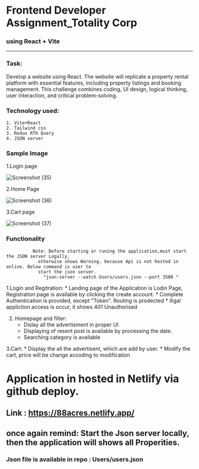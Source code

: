 # Frontend Developer Assignment_Totality Corp
### using  React + Vite

------------------------------------------------------------------------------------
### Task:
 Develop a website using React. The website will replicate a property rental platform with
 essential features, including property listings and booking management. This challenge
 combines coding, UI design, logical thinking, user interaction, and critical problem-solving.

### Technology used:
    1. Vite+React
    2. Tailwind css
    3. Redux RTK Query
    4. JSON server

### Sample Image
  1.Login page
  
   ![Screenshot (35)](https://github.com/TAMILMANI1234/Frontend-Developer-Assignment_Totality-Corp/assets/81792499/b6d8bb93-8fb4-4bfc-8ce2-65b37d7f0f5f)

  2.Home Page
  
   ![Screenshot (36)](https://github.com/TAMILMANI1234/Frontend-Developer-Assignment_Totality-Corp/assets/81792499/2264a564-c50f-4c81-a853-662c116ed7a2)

  3.Cart page
  
   ![Screenshot (37)](https://github.com/TAMILMANI1234/Frontend-Developer-Assignment_Totality-Corp/assets/81792499/b79a131c-e3dd-4fc2-a891-fe2f2f0fb773)
 
  
### Functionality

              Note: Before starting or runing the application,must start the JSON server Logally,
                otherwise shows Warning. because Api is not hosted in online. Below command is user to 
                start the json server.
                  "json-server --watch Users/users.json --port 3500 "
                  
   1.Login and Regitration:
        * Landing page of the Application is Lodin Page, Registration page is available by clicking the create account.
        * Complete Authentication is provided, except "Token". Routing is prodected
        * Iligal appliction access is occur, it shows 401 Unauthorised

   2. Homepage and filter:
        * Dislay all the advertisment in proper UI
        * Displaying of resent post is available by processing the date.
        * Searching category is available
     
   3.Cart:
     * Display the all the advertisent, which are add by user.
     * Modify the cart, price will be change accoding to modification


# Application in hosted in Netlify via github deploy.

  ## Link : https://88acres.netlify.app/ 

  ## once again remind: Start the Json server locally, then the application will shows all Properities.
  ### Json file is available in repo : Users/users.json 

    
   
        

          
